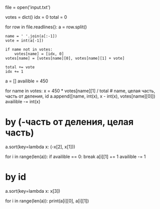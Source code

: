 file = open('input.txt')

votes = dict()
idx = 0
total = 0

for row in file.readlines():
    a = row.split()

    name = ' '.join(a[:-1])
    vote = int(a[-1])

    if name not in votes:
        votes[name] = [idx, 0]
    votes[name] = [votes[name][0], votes[name][1] + vote]

    total += vote
    idx += 1

a = []
availible = 450

for name in votes:
    x = 450 * votes[name][1] / total
    # name, целая часть, часть от деления, id
    a.append([name, int(x), x - int(x), votes[name][0]])
    availible -= int(x)

# by (-часть от деления, целая часть)
a.sort(key=lambda x: (-x[2], x[1]))

for i in range(len(a)):
    if availible == 0:
        break
    a[i][1] += 1
    availible -= 1

# by id
a.sort(key=lambda x: x[3])

for i in range(len(a)):
    print(a[i][0], a[i][1])
